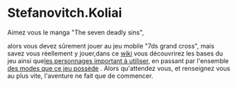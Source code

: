 # Stefanovitch.Koliai
Aimez vous le manga "The seven deadly sins",

alors vous devez sûrement jouer au jeu mobile "7ds grand cross", mais savez vous réellement y jouer,dans ce [wiki](https://github.com/ilann11/Stefanovitch.Koliai/wiki)  vous découvrirez les bases du jeu ainsi que[les personnages important à utiliser](https://github.com/ilann11/Stefanovitch.Koliai/wiki/3.Les-deux-personnages-les-plus-utilisé), en passant par l'ensemble [des modes que ce jeu possède](https://github.com/ilann11/Stefanovitch.Koliai/wiki/2.Les-modes-de-jeux) .
Alors qu'attendez vous, et renseignez vous au plus vite,
l'aventure ne fait que de commencer.

